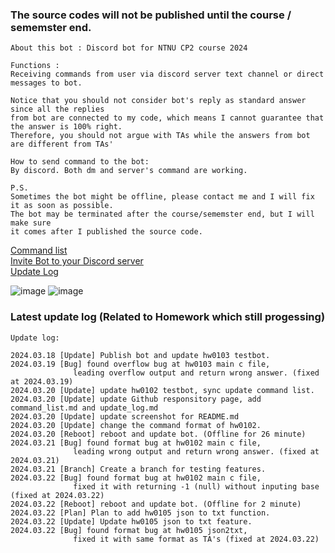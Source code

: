 ### The source codes will not be published until the course / sememster end.
```
About this bot : Discord bot for NTNU CP2 course 2024

Functions :
Receiving commands from user via discord server text channel or direct messages to bot.

Notice that you should not consider bot's reply as standard answer since all the replies
from bot are connected to my code, which means I cannot guarantee that the answer is 100% right.
Therefore, you should not argue with TAs while the answers from bot are different from TAs'

How to send command to the bot:
By discord. Both dm and server's command are working.

P.S.
Sometimes the bot might be offline, please contact me and I will fix it as soon as possible.
The bot may be terminated after the course/sememster end, but I will make sure
it comes after I published the source code.
```
[Command list](https://github.com/NaoCoding/NTNU_CP2_2024_bot/blob/main/command_list.md) <br>
[Invite Bot to your Discord server](https://discord.com/oauth2/authorize?client_id=1219295687204667433&permissions=8&scope=bot)<br>
[Update Log](https://github.com/NaoCoding/NTNU_CP2_2024_bot/blob/main/Update_log.md)

![image](https://github.com/NaoCoding/NTNU_CP2_2024_bot/assets/86964895/d35af353-3e80-427c-8021-00e3b43aa7c9)
![image](https://github.com/NaoCoding/NTNU_CP2_2024_bot/assets/86964895/5b32c301-76cd-48b1-8bd4-c91c9cf0f1ad)


### Latest update log (Related to Homework which still progessing)
```
Update log:

2024.03.18 [Update] Publish bot and update hw0103 testbot.
2024.03.19 [Bug] found overflow bug at hw0103 main c file,
              leading overflow output and return wrong answer. (fixed at 2024.03.19)
2024.03.20 [Update] update hw0102 testbot, sync update command list.
2024.03.20 [Update] update Github responsitory page, add command_list.md and update_log.md
2024.03.20 [Update] update screenshot for README.md
2024.03.20 [Update] change the command format of hw0102.
2024.03.20 [Reboot] reboot and update bot. (Offline for 26 minute)
2024.03.21 [Bug] found format bug at hw0102 main c file,
              leading wrong output and return wrong answer. (fixed at 2024.03.21)
2024.03.21 [Branch] Create a branch for testing features.
2024.03.22 [Bug] found format bug at hw0102 main c file,
              fixed it with returning -1 (null) without inputing base (fixed at 2024.03.22)
2024.03.22 [Reboot] reboot and update bot. (Offline for 2 minute)
2024.03.22 [Plan] Plan to add hw0105 json to txt function.
2024.03.22 [Update] Update hw0105 json to txt feature.
2024.03.22 [Bug] found format bug at hw0105 json2txt,
              fixed it with same format as TA's (fixed at 2024.03.22)
```


